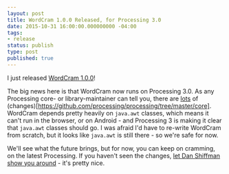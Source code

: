 ```yaml
---
layout: post
title: WordCram 1.0.0 Released, for Processing 3.0
date: 2015-10-31 16:00:00.000000000 -04:00
tags:
- release
status: publish
type: post
published: true
---
```


I just released [WordCram 1.0.0](//wordcram.s3.amazonaws.com/downloads/wordcram.1.0.0.zip)!

The big news here is that WordCram now runs on Processing 3.0. As any Processing core- or library-maintainer can tell you, there are [lots](https://github.com/processing/processing/wiki/Changes-in-3.0) of (changes)[https://github.com/processing/processing/tree/master/core]. WordCram depends pretty heavily on `java.awt` classes, which means it can't run in the browser, or on Android - and Processing 3 is making it clear that `java.awt` classes should go. I was afraid I'd have to re-write WordCram from scratch, but it looks like `java.awt` is still there - so we're safe for now.

We'll see what the future brings, but for now, you can keep on cramming, on the latest Processing. If you haven't seen the changes, [let Dan Shiffman show you around](https://vimeo.com/140600280) - it's pretty nice.
